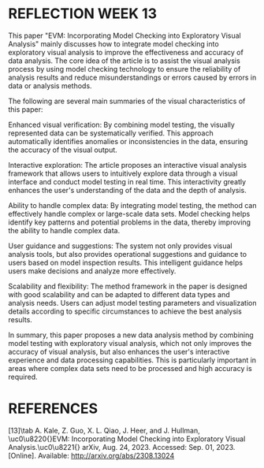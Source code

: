 # REFLECTION WEEK 13

This paper "EVM: Incorporating Model Checking into Exploratory Visual Analysis" mainly discusses how to integrate model checking into exploratory visual analysis to improve the effectiveness and accuracy of data analysis. The core idea of ​​the article is to assist the visual analysis process by using model checking technology to ensure the reliability of analysis results and reduce misunderstandings or errors caused by errors in data or analysis methods.

The following are several main summaries of the visual characteristics of this paper:

Enhanced visual verification: By combining model testing, the visually represented data can be systematically verified. This approach automatically identifies anomalies or inconsistencies in the data, ensuring the accuracy of the visual output.

Interactive exploration: The article proposes an interactive visual analysis framework that allows users to intuitively explore data through a visual interface and conduct model testing in real time. This interactivity greatly enhances the user's understanding of the data and the depth of analysis.

Ability to handle complex data: By integrating model testing, the method can effectively handle complex or large-scale data sets. Model checking helps identify key patterns and potential problems in the data, thereby improving the ability to handle complex data.

User guidance and suggestions: The system not only provides visual analysis tools, but also provides operational suggestions and guidance to users based on model inspection results. This intelligent guidance helps users make decisions and analyze more effectively.

Scalability and flexibility: The method framework in the paper is designed with good scalability and can be adapted to different data types and analysis needs. Users can adjust model testing parameters and visualization details according to specific circumstances to achieve the best analysis results.

In summary, this paper proposes a new data analysis method by combining model testing with exploratory visual analysis, which not only improves the accuracy of visual analysis, but also enhances the user's interactive experience and data processing capabilities. This is particularly important in areas where complex data sets need to be processed and high accuracy is required.

# REFERENCES
[13]\tab A. Kale, Z. Guo, X. L. Qiao, J. Heer, and J. Hullman, \uc0\u8220{}EVM: Incorporating Model Checking into Exploratory Visual Analysis.\uc0\u8221{} arXiv, Aug. 24, 2023. Accessed: Sep. 01, 2023. [Online]. Available: http://arxiv.org/abs/2308.13024
